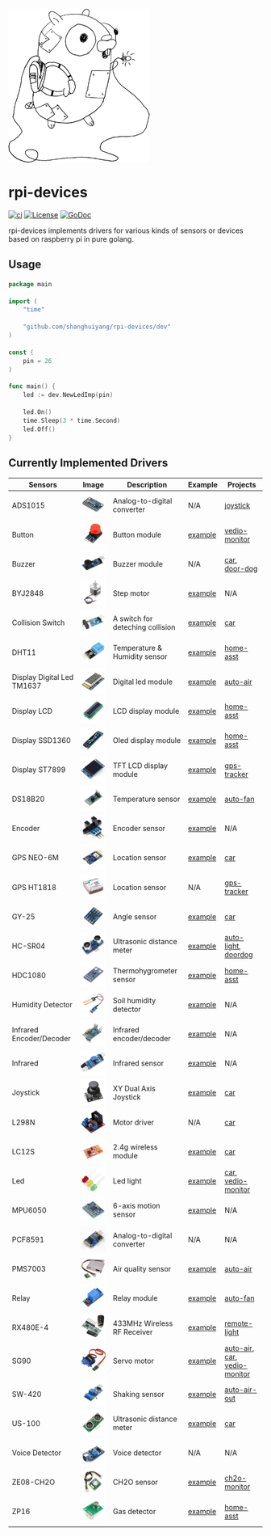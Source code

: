 ![](img/go-devices.png)

# rpi-devices 
[![ci](https://github.com/shanghuiyang/rpi-devices/actions/workflows/ci.yml/badge.svg)](https://github.com/shanghuiyang/rpi-devices/actions/workflows/ci.yml)
[![License](https://img.shields.io/badge/License-MIT-blue.svg)](https://github.com/shanghuiyang/rpi-devices/blob/master/LICENSE)
[![GoDoc](https://godoc.org/github.com/shanghuiyang/rpi-devices?status.svg)](https://godoc.org/github.com/shanghuiyang/rpi-devices)

rpi-devices implements drivers for various kinds of sensors or devices based on raspberry pi in pure golang.

## Usage
```go
package main

import (
	"time"

	"github.com/shanghuiyang/rpi-devices/dev"
)

const (
	pin = 26
)

func main() {
	led := dev.NewLedImp(pin)

	led.On()
	time.Sleep(3 * time.Second)
	led.Off()
}
```

## Currently Implemented Drivers

|Sensors|Image|Description|Example|Projects|
|-------|-----|-----|-------|---|
|ADS1015|![](img/ads1015.jpg)|Analog-to-digital converter|N/A|[joystick](https://github.com/shanghuiyang/rpi-projects/tree/main/projects/joystick)|
|Button|![](img/button.jpg)|Button module|[example](/example/button/main.go)|[vedio-monitor](https://github.com/shanghuiyang/rpi-projects/tree/main/projects/vmonitor)|
|Buzzer|![](img/buzzer.jpg)|Buzzer module|N/A|[car](https://github.com/shanghuiyang/rpi-projects/tree/main/projects/car), [door-dog](https://github.com/shanghuiyang/rpi-projects/tree/main/projects/doordog)|
|BYJ2848|![](img/step-motor.jpg)|Step motor|[example](/example/byj2848/main.go)|N/A|
|Collision Switch|![](img/collision-switch.jpg)|A switch for deteching collision|[example](/example/collision_switch/main.go)|[car](https://github.com/shanghuiyang/rpi-projects/tree/main/projects/car)|
|DHT11|![](img/dht11.jpg)|Temperature & Humidity sensor|[example](/example/dht11/main.go)|[home-asst](https://github.com/shanghuiyang/rpi-projects/tree/main/projects/homeasst)|
|Display Digital Led TM1637 |![](img/digital-led-display.jpg)|Digital led module|[example](/example/display_led_tm1637/main.go)|[auto-air](https://github.com/shanghuiyang/rpi-projects/tree/main/projects/autoair)|
|Display LCD|![](img/lcd1602a.jpg)|LCD display module|[example](/example/display_lcd/main.go)|[home-asst](https://github.com/shanghuiyang/rpi-projects/tree/main/projects/homeasst)
|Display SSD1360|![](img/oled.jpg)|Oled display module|[example](/example/display_oled_ssd1306/main.go)|[home-asst](https://github.com/shanghuiyang/rpi-projects/tree/main/projects/homeasst)|
|Display ST7899|![](img/tft_st7899.jpg)|TFT LCD display module|[example](/example/display_oled_ssd1306/main.go)|[gps-tracker](https://github.com/shanghuiyang/rpi-projects/tree/main/projects/gpstracker)|
|DS18B20|![](img/temp.jpg)|Temperature sensor|[example](/example/temperature/main.go)|[auto-fan](https://github.com/shanghuiyang/rpi-projects/tree/main/projects/autofan)|
|Encoder|![](img/encoder.jpg)|Encoder sensor|[example](/example/encoder/main.go)|N/A|
|GPS NEO-6M|![](img/gps-neo6m.jpg)|Location sensor|[example](/example/gps/main.go)|[car](https://github.com/shanghuiyang/rpi-projects/tree/main/projects/car)|
|GPS HT1818|![](img/gps-ht1818.jpg)|Location sensor|N/A|[gps-tracker](https://github.com/shanghuiyang/rpi-projects/tree/main/projects/gpstracker)|
|GY-25|![](img/gy25.jpg)|Angle sensor|[example](/example/gy25/main.go)|[car](https://github.com/shanghuiyang/rpi-projects/tree/main/projects/car)|
|HC-SR04|![](img/hc-sr04.jpg)|Ultrasonic distance meter|[example](/example/hcsr04/main.go)|[auto-light](https://github.com/shanghuiyang/rpi-projects/tree/main/projects/autolight), [doordog](https://github.com/shanghuiyang/rpi-projects/tree/main/projects/doordog)|
|HDC1080|![](img/hdc1080.jpg)|Thermohygrometer sensor|[example](/example/hdc1080/main.go)|[home-asst](https://github.com/shanghuiyang/rpi-projects/tree/main/projects/homeasst)|
|Humidity Detector|![](img/humidity-detector.jpg)|Soil humidity detector|[example](/example/humidity_detector/main.go)|N/A|
|Infrared Encoder/Decoder|![](img/ir-encoder-decoder.jpg)|Infrared encoder/decoder|[example](/example/ir_coder/main.go)|N/A|
|Infrared|![](img/infared.jpg)|Infrared sensor|[example](/example/ir_detector/main.go)|N/A|
|Joystick|![](img/joystick.jpg)|XY Dual Axis Joystick|[example](/example/joystick/main.go)|[car](https://github.com/shanghuiyang/rpi-projects/tree/main/projects/car)|
|L298N|![](img/l298n.jpg)|Motor driver|N/A|[car](https://github.com/shanghuiyang/rpi-projects/tree/main/projects/car)|
|LC12S|![](img/lc12s.jpg)|2.4g wireless module|[example](/example/lc12s/main.go)|[car](https://github.com/shanghuiyang/rpi-projects/tree/main/projects/car)|
|Led|![](img/led.jpg)|Led light|[example](/example/led/main.go)|[car](https://github.com/shanghuiyang/rpi-projects/tree/main/projects/car), [vedio-monitor](https://github.com/shanghuiyang/rpi-projects/tree/main/projects/vmonitor)|
|MPU6050|![](img/mpu6050.jpg)|6-axis motion sensor|[example](/example/mpu6050/main.go)|N/A|
|PCF8591|![](img/pcf8591.jpg)|Analog-to-digital converter|N/A|N/A|
|PMS7003|![](img/pms7003.jpg)|Air quality sensor|[example](/example/air/main.go)|[auto-air](https://github.com/shanghuiyang/rpi-projects/tree/main/projects/autoair)|
|Relay|![](img/relay.jpg)|Relay module|[example](/example/relay/main.go)|[auto-fan](https://github.com/shanghuiyang/rpi-projects/tree/main/projects/autofan)|
|RX480E-4|![](img/rx480e4.jpg)|433MHz Wireless RF Receiver|[example](/example/rx480e4/main.go)|[remote-light](https://github.com/shanghuiyang/rpi-projects/tree/main/projects/rlight)|
|SG90|![](img/sg90.jpg)|Servo motor|[example](/example/sg90/main.go)|[auto-air](https://github.com/shanghuiyang/rpi-projects/tree/main/projects/autoair), [car](https://github.com/shanghuiyang/rpi-projects/tree/main/projects/car), [vedio-monitor](https://github.com/shanghuiyang/rpi-projects/tree/main/projects/vmonitor)|
|SW-420|![](img/sw-420.jpg)|Shaking sensor|[example](/example/sw420/main.go)|[auto-air-out](https://github.com/shanghuiyang/rpi-projects/tree/main/projects/autoairout)|
|US-100|![](img/us-100.jpg)|Ultrasonic distance meter|[example](/example/us100/main.go)|[car](https://github.com/shanghuiyang/rpi-projects/tree/main/projects/car)|
|Voice Detector|![](img/voice.jpg)|Voice detector|N/A|N/A|
|ZE08-CH2O|![](img/ze08-ch2o.jpg)|CH2O sensor|[example](/example/ze08ch2o/main.go)|[ch2o-monitor](https://github.com/shanghuiyang/rpi-projects/tree/main/projects/ch2omonitor)|
|ZP16|![](img/zp16.jpg)|Gas detector|[example](/example/zp16/main.go)|[home-asst](https://github.com/shanghuiyang/rpi-projects/tree/main/projects/homeasst)|
